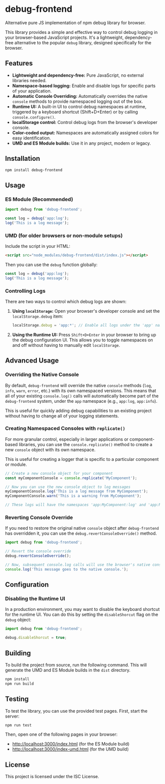 # debug-frontend

Alternative pure JS implementation of npm debug library for browser.

This library provides a simple and effective way to control debug logging in your browser-based JavaScript projects. It's a lightweight, dependency-free alternative to the popular `debug` library, designed specifically for the browser.

## Features

*   **Lightweight and dependency-free:** Pure JavaScript, no external libraries needed.
*   **Namespace-based logging:** Enable and disable logs for specific parts of your application.
*   **Automatic Console Overriding:** Automatically overrides the native `console` methods to provide namespaced logging out of the box.
*   **Runtime UI:** A built-in UI to control debug namespaces at runtime, triggered by a keyboard shortcut (Shift+D+Enter) or by calling `console.configure()`.
*   **localStorage control:** Control debug logs from the browser's developer console.
*   **Color-coded output:** Namespaces are automatically assigned colors for easy identification.
*   **UMD and ES Module builds:** Use it in any project, modern or legacy.

## Installation

```bash
npm install debug-frontend
```

## Usage

### ES Module (Recommended)

```javascript
import debug from 'debug-frontend';

const log = debug('app:log');
log('This is a log message');
```

### UMD (for older browsers or non-module setups)

Include the script in your HTML:

```html
<script src="node_modules/debug-frontend/dist/index.js"></script>
```

Then you can use the `debug` function globally:

```javascript
const log = debug('app:log');
log('This is a log message');
```

### Controlling Logs

There are two ways to control which debug logs are shown:

1.  **Using `localStorage`:** Open your browser's developer console and set the `localStorage.debug` item:

    ```javascript
    localStorage.debug = 'app:*'; // Enable all logs under the 'app' namespace
    ```

2.  **Using the Runtime UI:** Press `Shift+D+Enter` in your browser to bring up the debug configuration UI. This allows you to toggle namespaces on and off without having to manually edit `localStorage`.

## Advanced Usage

### Overriding the Native Console

By default, `debug-frontend` will override the native `console` methods (`log`, `info`, `warn`, `error`, etc.) with its own namespaced versions. This means that all of your existing `console.log()` calls will automatically become part of the `debug-frontend` system, under the `app` namespace (e.g., `app:log`, `app:info`).

This is useful for quickly adding debug capabilities to an existing project without having to change all of your logging statements.

### Creating Namespaced Consoles with `replicate()`

For more granular control, especially in larger applications or component-based libraries, you can use the `console.replicate()` method to create a new `console` object with its own namespace.

This is useful for creating a logger that is specific to a particular component or module.

```javascript
// Create a new console object for your component
const myComponentConsole = console.replicate('MyComponent');

// Now you can use the new console object to log messages
myComponentConsole.log('This is a log message from MyComponent');
myComponentConsole.warn('This is a warning from MyComponent');

// These logs will have the namespaces 'app:MyComponent:log' and 'app:MyComponent:warn' respectively.
```

### Reverting Console Override

If you need to restore the original native `console` object after `debug-frontend` has overridden it, you can use the `debug.revertConsoleOverride()` method.

```javascript
import debug from 'debug-frontend';

// Revert the console override
debug.revertConsoleOverride();

// Now, subsequent console.log calls will use the browser's native console
console.log('This message goes to the native console.');
```

## Configuration

### Disabling the Runtime UI

In a production environment, you may want to disable the keyboard shortcut for the runtime UI. You can do this by setting the `disableShorcut` flag on the `debug` object:

```javascript
import debug from 'debug-frontend';

debug.disableShorcut = true;
```

## Building

To build the project from source, run the following command. This will generate the UMD and ES Module builds in the `dist` directory.

```bash
npm install
npm run build
```

## Testing

To test the library, you can use the provided test pages. First, start the server:

```bash
npm run test
```

Then, open one of the following pages in your browser:

*   [http://localhost:3000/index.html](http://localhost:3000/index.html) (for the ES Module build)
*   [http://localhost:3000/index-umd.html](http://localhost:3000/index-umd.html) (for the UMD build)

## License

This project is licensed under the ISC License.
